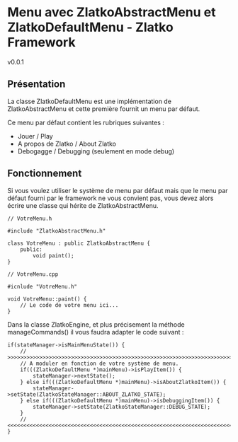 
# Menu avec ZlatkoAbstractMenu et ZlatkoDefaultMenu - Zlatko Framework

v0.0.1

## Présentation

La classe ZlatkoDefaultMenu est une implémentation de ZlatkoAbstractMenu et cette première fournit un menu par défaut.

Ce menu par défaut contient les rubriques suivantes :
* Jouer / Play
* A propos de Zlatko / About Zlatko
* Debogagge / Debugging (seulement en mode debug)

## Fonctionnement

Si vous voulez utiliser le système de menu par défaut mais que le menu par défaut fourni par le framework ne vous convient pas, vous devez alors écrire une classe qui hérite de ZlatkoAbstractMenu.

    // VotreMenu.h
    
    #include "ZlatkoAbstractMenu.h"
    
    class VotreMenu : public ZlatkoAbstractMenu {
        public:
            void paint();
    }
    
    // VotreMenu.cpp
    
    #icnlude "VotreMenu.h"
    
    void VotreMenu::paint() {
    	// Le code de votre menu ici...
    }

Dans la classe ZlatkoEngine, et plus précisement la méthode manageCommands() il vous faudra adapter le code suivant :

    if(stateManager->isMainMenuState()) {
        // >>>>>>>>>>>>>>>>>>>>>>>>>>>>>>>>>>>>>>>>>>>>>>>>>>>>>>>>>>>>>>>>>>>>>>>>>>>>>>>>
        // A moduler en fonction de votre système de menu.
        if(((ZlatkoDefaultMenu *)mainMenu)->isPlayItem()) {
            stateManager->nextState();
        } else if(((ZlatkoDefaultMenu *)mainMenu)->isAboutZlatkoItem()) {
            stateManager->setState(ZlatkoStateManager::ABOUT_ZLATKO_STATE);
        } else if(((ZlatkoDefaultMenu *)mainMenu)->isDebuggingItem()) {
            stateManager->setState(ZlatkoStateManager::DEBUG_STATE);
        }
        // <<<<<<<<<<<<<<<<<<<<<<<<<<<<<<<<<<<<<<<<<<<<<<<<<<<<<<<<<<<<<<<<<<<<<<<<<<<<<<<<
    }
